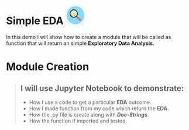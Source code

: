 # Simple EDA ![eda](/Photo/eda_pnh.png )
In this demo I will show  how to create a module that will be called as function that will return an simple **Exploratory Data Analysis**.

# Module Creation
> ## I will use Jupyter Notebook to demonstrate:
> * How I use a code to get a particular **EDA** outcome. 
> * How I made function from my code which return the **EDA**.
> * How the .py file is create along with ***Doc-Strings***.
> * How the function if imported and tested. 

